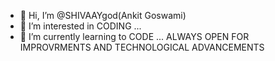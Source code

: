 - 👋 Hi, I’m @SHIVAAYgod(Ankit Goswami)
- 👀 I’m interested in CODING ...
- 🌱 I’m currently learning to CODE ...
ALWAYS OPEN FOR IMPROVRMENTS AND TECHNOLOGICAL ADVANCEMENTS
